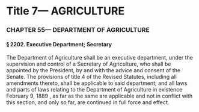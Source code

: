 
# Title 7— AGRICULTURE
### CHAPTER 55— DEPARTMENT OF AGRICULTURE
#### § 2202. Executive Department; Secretary

The Department of Agriculture shall be an executive department, under the supervision and control of a Secretary of Agriculture, who shall be appointed by the President, by and with the advice and consent of the Senate. The provisions of title 4 of the Revised Statutes, including all amendments thereto, shall be applicable to said department; and all laws and parts of laws relating to the Department of Agriculture in existence February 9, 1889 , as far as the same are applicable and not in conflict with this section, and only so far, are continued in full force and effect.
